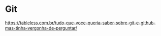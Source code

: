 # Git

https://tableless.com.br/tudo-que-voce-queria-saber-sobre-git-e-github-mas-tinha-vergonha-de-perguntar/

